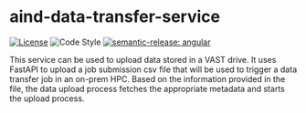 # aind-data-transfer-service

[![License](https://img.shields.io/badge/license-MIT-brightgreen)](LICENSE)
![Code Style](https://img.shields.io/badge/code%20style-black-black)
[![semantic-release: angular](https://img.shields.io/badge/semantic--release-angular-e10079?logo=semantic-release)](https://github.com/semantic-release/semantic-release)

This service can be used to upload data stored in a VAST drive. It uses FastAPI to upload a job submission csv file that will be used to trigger a data transfer job in an on-prem HPC. Based on the information provided in the file, the data upload process fetches the appropriate metadata and starts the upload process.
